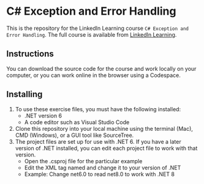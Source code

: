 # C# Exception and Error Handling
This is the repository for the LinkedIn Learning course `C# Exception and Error Handling`. The full course is available from [LinkedIn Learning][lil-course-url].

## Instructions
You can download the source code for the course and work locally on your computer, or you can work online in the browser using a Codespace.

## Installing
1. To use these exercise files, you must have the following installed:
    - .NET version 6
    - A code editor such as Visual Studio Code
2. Clone this repository into your local machine using the terminal (Mac), CMD (Windows), or a GUI tool like SourceTree.
3. The project files are set up for use with .NET 6. If you have a later version of .NET installed, you can edit each project file to work with that version.
    - Open the .csproj file for the particular example
    - Edit the XML tag named <TargetFramework> and change it to your version of .NET
    - Example: Change <TargetFramework>net6.0</TargetFramework> to read <TargetFramework>net8.0</TargetFramework> to work with .NET 8


[0]: # (Replace these placeholder URLs with actual course URLs)

[lil-course-url]: https://www.linkedin.com/learning/
[lil-thumbnail-url]: http://

